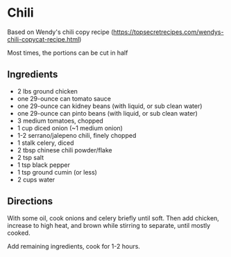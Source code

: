 # Chili
Based on Wendy's chili copy recipe (https://topsecretrecipes.com/wendys-chili-copycat-recipe.html)

Most times, the portions can be cut in half

## Ingredients
- 2 lbs ground chicken
- one 29-ounce can tomato sauce
- one 29-ounce can kidney beans (with liquid, or sub clean water)
- one 29-ounce can pinto beans (with liquid, or sub clean water)
- 3 medium tomatoes, chopped
- 1 cup diced onion (~1 medium onion)
- 1-2 serrano/jalepeno chili, finely chopped
- 1 stalk celery, diced
- 2 tbsp chinese chili powder/flake
- 2 tsp salt
- 1 tsp black pepper
- 1 tsp ground cumin (or less)
- 2 cups water





## Directions
With some oil, cook onions and celery briefly until soft. Then add chicken, increase to high heat, and brown while stirring to separate, until mostly cooked. 

Add remaining ingredients, cook for 1-2 hours.
